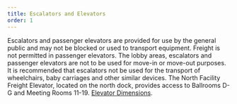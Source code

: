 ```yaml
---
title: Escalators and Elevators
order: 1
---
```


Escalators and passenger elevators are provided for use by the general public and may not be blocked or used to transport equipment. Freight is not permitted in passenger elevators. The lobby areas, escalators and passenger elevators are not to be used for move-in or move-out purposes. It is recommended that escalators not be used for the transport of wheelchairs, baby carriages and other similar devices. The North Facility Freight Elevator, located on the north dock, provides access to Ballrooms D-G and Meeting Rooms 11-19. [Elevator Dimensions](https://assets.austinconventioncenter.com/2023/ACC_service_elevator_dimensions_2020.pdf).
